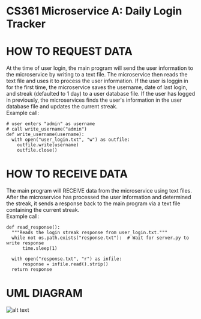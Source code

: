 # CS361 Microservice A: Daily Login Tracker
# HOW TO REQUEST DATA
At the time of user login, the main program will send the user information to the microservice by writing to a text file. The microservice then reads the text file and uses it to process the user information. If the user is loggin in for the first time, the microservice saves the username, date of last login, and streak (defaulted to 1 day) to a user database file. If the user has logged in previously, the microservices finds the user's information in the user database file and updates the current streak.<br>
Example call:
```
# user enters "admin" as username
# call write_username("admin")
def write_username(username):
  with open("user_login.txt", "w") as outfile:
    outfile.write(username)
    outfile.close()
```

# HOW TO RECEIVE DATA
The main program will RECEIVE data from the microservice using text files. After the microservice has processed the user information and determined the streak, it sends a response back to the main program via a text file containing the current streak.<br>
Example call:
```
def read_response():
  """Reads the login streak response from user_login.txt."""
  while not os.path.exists("response.txt"):  # Wait for server.py to write response
      time.sleep(1)

  with open("response.txt", "r") as infile:
      response = infile.read().strip()
  return response
```

# UML DIAGRAM
![alt text](https://i.imgur.com/AbXunGQ.png)

